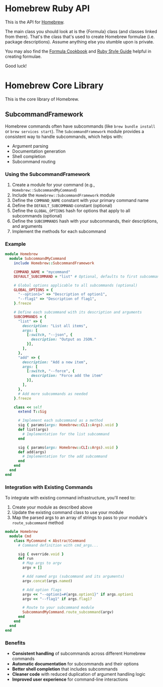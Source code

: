 # Homebrew Ruby API

This is the API for [Homebrew](https://github.com/Homebrew).

The main class you should look at is the {Formula} class (and classes linked from there). That's the class that's used to create Homebrew formulae (i.e. package descriptions). Assume anything else you stumble upon is private.

You may also find the [Formula Cookbook](https://docs.brew.sh/Formula-Cookbook) and [Ruby Style Guide](https://rubystyle.guide) helpful in creating formulae.

Good luck!

# Homebrew Core Library

This is the core library of Homebrew.

## SubcommandFramework

Homebrew commands often have subcommands (like `brew bundle install` or `brew services start`). The `SubcommandFramework` module provides a consistent way to handle subcommands, which helps with:

- Argument parsing
- Documentation generation
- Shell completion
- Subcommand routing

### Using the SubcommandFramework

1. Create a module for your command (e.g., `Homebrew::SubcommandMyCommand`)
2. Include the `Homebrew::SubcommandFramework` module
3. Define the `COMMAND_NAME` constant with your primary command name
4. Define the `DEFAULT_SUBCOMMAND` constant (optional)
5. Define the `GLOBAL_OPTIONS` hash for options that apply to all subcommands (optional)
6. Define the `SUBCOMMANDS` hash with your subcommands, their descriptions, and arguments
7. Implement the methods for each subcommand

### Example

```ruby
module Homebrew
  module SubcommandMyCommand
    include Homebrew::SubcommandFramework

    COMMAND_NAME = "mycommand"
    DEFAULT_SUBCOMMAND = "list" # Optional, defaults to first subcommand

    # Global options applicable to all subcommands (optional)
    GLOBAL_OPTIONS = {
      "--option1=" => "Description of option1",
      "--flag1" => "Description of flag1",
    }.freeze

    # Define each subcommand with its description and arguments
    SUBCOMMANDS = {
      "list" => {
        description: "List all items",
        args: [
          [:switch, "--json", {
            description: "Output as JSON."
          }],
        ],
      },
      "add" => {
        description: "Add a new item",
        args: [
          [:switch, "--force", {
            description: "Force add the item"
          }],
        ],
      },
      # Add more subcommands as needed
    }.freeze

    class << self
      extend T::Sig

      # Implement each subcommand as a method
      sig { params(args: Homebrew::CLI::Args).void }
      def list(args)
        # Implementation for the list subcommand
      end

      sig { params(args: Homebrew::CLI::Args).void }
      def add(args)
        # Implementation for the add subcommand
      end
    end
  end
end
```

### Integration with Existing Commands

To integrate with existing command infrastructure, you'll need to:

1. Create your module as described above
2. Update the existing command class to use your module
3. Map the parsed args to an array of strings to pass to your module's `route_subcommand` method

```ruby
module Homebrew
  module Cmd
    class MyCommand < AbstractCommand
      # Command definition with cmd_args...

      sig { override.void }
      def run
        # Map args to argv
        argv = []

        # Add named args (subcommand and its arguments)
        argv.concat(args.named)

        # Add option flags
        argv << "--option1=#{args.option1}" if args.option1
        argv << "--flag1" if args.flag1?

        # Route to your subcommand module
        SubcommandMyCommand.route_subcommand(argv)
      end
    end
  end
end
```

### Benefits

- **Consistent handling** of subcommands across different Homebrew commands
- **Automatic documentation** for subcommands and their options
- **Better shell completion** that includes subcommands
- **Cleaner code** with reduced duplication of argument handling logic
- **Improved user experience** for command-line interactions
